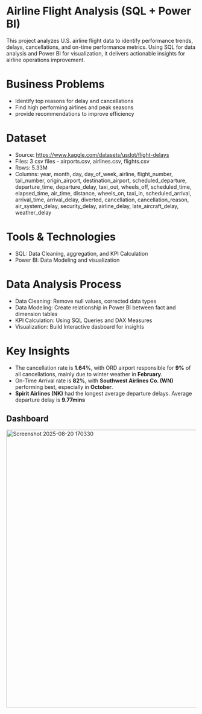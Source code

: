 # Airline Flight Analysis (SQL + Power BI)
This project analyzes U.S. airline flight data to identify performance trends, delays, cancellations, and on-time performance metrics. Using SQL for data analysis and Power BI for visualization, it delivers actionable insights for airline operations improvement.
# Business Problems
- Identify top reasons for delay and cancellations
- Find high performing airlines and peak seasons
- provide recommendations to improve efficiency

# Dataset
- Source: https://www.kaggle.com/datasets/usdot/flight-delays
- Files: 3 csv files - airports.csv, airlines.csv, flights.csv
- Rows: 5.33M
- Columns: year, month, day, day_of_week, airline, flight_number, tail_number, origin_airport, destination_airport, scheduled_departure, departure_time, departure_delay, taxi_out, wheels_off, scheduled_time, elapsed_time, air_time, distance, wheels_on, taxi_in, scheduled_arrival, arrival_time, arrival_delay, diverted, cancellation, cancellation_reason, air_system_delay, security_delay, airline_delay, late_aircraft_delay, weather_delay 

# Tools & Technologies
- SQL: Data Cleaning, aggregation, and KPI Calculation
- Power BI: Data Modeling and visualization

# Data Analysis Process
- Data Cleaning: Remove null values, corrected data types
- Data Modeling: Create relationship in Power BI between fact and dimension tables
- KPI Calculation: Using SQL Queries and DAX Measures
- Visualization: Build Interactive dasboard for insights

# Key Insights
- The cancellation rate is **1.64%**, with ORD airport responsible for **9%** of all cancellations, mainly due to winter weather in **February**.
- On-Time Arrival rate is **82%**, with **Southwest Airlines Co. (WN)** performing best, especially in **October**.
- **Spirit Airlines (NK)** had the longest average departure delays. Average departure delay is **9.77mins**

## Dashboard
<img width="1309" height="737" alt="Screenshot 2025-08-20 170330" src="https://github.com/user-attachments/assets/bf87a548-1189-451a-aeb2-e8fe62c962e1" />
